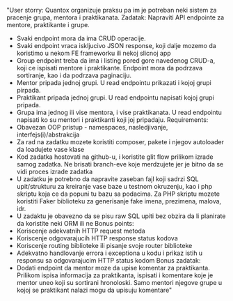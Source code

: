 "User storry:
Quantox organizuje praksu pa im je potreban neki sistem za pracenje grupa, mentora i praktikanata. 
Zadatak:
Napraviti API endpointe za mentore, praktikante i grupe.
- Svaki endpoint mora da ima CRUD operacije. 
- Svaki endpoint vraca iskljucivo JSON response, koji dalje mozemo da koristimo u nekom FE frameworku ili nekoj slicnoj app
- Group endpoint treba da ima i listing pored gore navedenog CRUD-a, koji ce ispisati mentore i praktikante. Endpoint mora da 
    podrzava sortiranje, kao i da podrzava paginaciju.
- Mentor pripada jednoj grupi. U read endpointu prikazati i kojoj grupi pirpada.
- Praktikant pripada jednoj grupi. U read endpointu napisati kojoj grupi pripada.
- Grupa ima jednog ili vise mentora, i vise praktikanata. U read endpointu napisati ko su mentori i praktikanti koji joj pripadaju.
Requirements:
- Obavezan OOP pristup - namespaces, nasledjivanje, interfejs(i)/abstrakcija
- Za rad na zadatku mozete koristiti composer, pakete i njegov autoloader da loadujete vase klase
- Kod zadatka hostovati na github-u, i koristite glit flow prilikom izrade samog zadatka. Ne brisati branch-eve koje merdzujete 
    jer je bitno da se vidi proces izrade zadatka
- U zadatku je potrebno da napravite zaseban fajl koji sadrzi SQL upit/strukturu za kreiranje vase baze u testnom okruzenju, 
    kao i php skriptu koja ce da popuni tu bazu sa podacima. Za PHP skriptu mozete koristiti Faker biblioteku za generisanje fake 
    imena, prezimena, malova, idr.
- U zadaktu je obavezno da se pisu raw SQL upiti bez obzira da li planirate da koristite neki ORM ili ne
Bonus points:
- Koriscenje adekvatnih HTTP request metoda
- Koriscenje odgovarajucih HTTP response status kodova
- Koriscenje routing biblioteke ili pisanje svoje router biblioteke 
- Adekvatno handlovanje errora i exceptiona u kodu i prikaz istih u responsu sa odgovarajucim HTTP status kodom
Bonus zadatak:
- Dodati endpoint da mentor moze da upise komentar za praktikanta. Prilikom ispisa informacija za praktikanta, ispisati i komentare 
    koje je mentor uneo koji su sortirani hronoloski. Samo mentori njegove grupe u kojoj se praktikant nalazi mogu da upisuju komentare"	